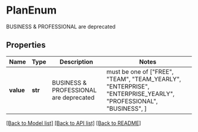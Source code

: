 # PlanEnum

BUSINESS & PROFESSIONAL are deprecated

## Properties
Name | Type | Description | Notes
------------ | ------------- | ------------- | -------------
**value** | **str** | BUSINESS &amp; PROFESSIONAL are deprecated |  must be one of ["FREE", "TEAM", "TEAM_YEARLY", "ENTERPRISE", "ENTERPRISE_YEARLY", "PROFESSIONAL", "BUSINESS", ]

[[Back to Model list]](../README.md#documentation-for-models) [[Back to API list]](../README.md#documentation-for-api-endpoints) [[Back to README]](../README.md)


